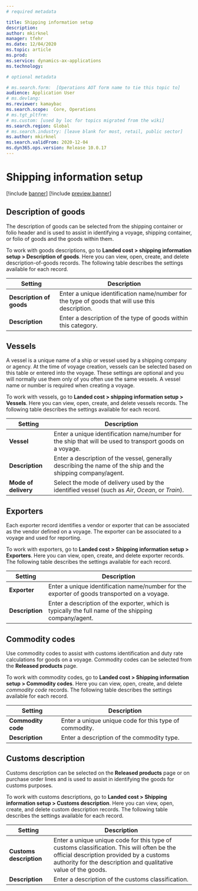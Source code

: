 ```yaml
---
# required metadata

title: Shipping information setup
description: 
author: mkirknel
manager: tfehr
ms.date: 12/04/2020
ms.topic: article
ms.prod: 
ms.service: dynamics-ax-applications
ms.technology: 

# optional metadata

# ms.search.form:  [Operations AOT form name to tie this topic to]
audience: Application User
# ms.devlang: 
ms.reviewer: kamaybac
ms.search.scope:  Core, Operations
# ms.tgt_pltfrm: 
# ms.custom: [used by loc for topics migrated from the wiki]
ms.search.region: Global
# ms.search.industry: [leave blank for most, retail, public sector]
ms.author: mkirknel
ms.search.validFrom: 2020-12-04
ms.dyn365.ops.version: Release 10.0.17
---
```


# Shipping information setup

[!include [banner](../includes/banner.md)]
[!include [preview banner](../includes/preview-banner.md)]

## Description of goods

The description of goods can be selected from the shipping container or folio header and is used to assist in identifying a voyage, shipping container, or folio of goods and the goods within them.

To work with goods descriptions, go to **Landed cost \> shipping information setup \> Description of goods**. Here you can view, open, create, and delete description-of-goods records. The following table describes the settings available for each record.

| **Setting** | **Description** |
| --- | --- |
| **Description of goods** | Enter a unique identification name/number for the type of goods that will use this description. |
| **Description** | Enter a description of the type of goods within this category. |

## Vessels

A vessel is a unique name of a ship or vessel used by a shipping company or agency. At the time of voyage creation, vessels can be selected based on this table or entered into the voyage. These settings are optional and you will normally use them only of you often use the same vessels. A vessel name or number is required when creating a voyage.

To work with vessels, go to **Landed cost \> shipping information setup \> Vessels**. Here you can view, open, create, and delete vessels records. The following table describes the settings available for each record.

| **Setting** | **Description** |
| --- | --- |
| **Vessel** | Enter a unique identification name/number for the ship that will be used to transport goods on a voyage. |
| **Description** | Enter a description of the vessel, generally describing the name of the ship and the shipping company/agent. |
| **Mode of delivery** | Select the mode of delivery used by the identified vessel (such as _Air_, _Ocean_, or _Train_). <!-- KFM: Add a link to section about how to define these. --> |

## Exporters

Each exporter record identifies a vendor or exporter that can be associated as the vendor defined on a voyage. The exporter can be associated to a voyage and used for reporting.

To work with exporters, go to **Landed cost \> Shipping information setup \> Exporters**. Here you can view, open, create, and delete exporter records. The following table describes the settings available for each record.

| **Setting** | **Description** |
| --- | --- |
| **Exporter** | Enter a unique identification name/number for the exporter of goods transported on a voyage. |
| **Description** | Enter a description of the exporter, which is typically the full name of the shipping company/agent. |

## Commodity codes

Use commodity codes to assist with customs identification and duty rate calculations for goods on a voyage. Commodity codes can be selected from the **Released products** page.

To work with commodity codes, go to **Landed cost \> Shipping information setup \> Commodity codes**. Here you can view, open, create, and delete _commodity code_ records. The following table describes the settings available for each record.

| **Setting** | **Description** |
| --- | --- |
| **Commodity code** | Enter a unique unique code for this type of commodity. |
| **Description** | Enter a description of the commodity type. |

## Customs description

Customs description can be selected on the **Released products** page or on purchase order lines and is used to assist in identifying the goods for customs purposes.

To work with customs descriptions, go to **Landed cost \> Shipping information setup \> Customs description**. Here you can view, open, create, and delete custom description records. The following table describes the settings available for each record.

| **Setting** | **Description** |
| --- | --- |
| **Customs description** | Enter a unique unique code for this type of customs classification. This will often be the official description provided by a customs authority for the description and qualitative value of the goods. |
| **Description** | Enter a description of the customs classification. |
